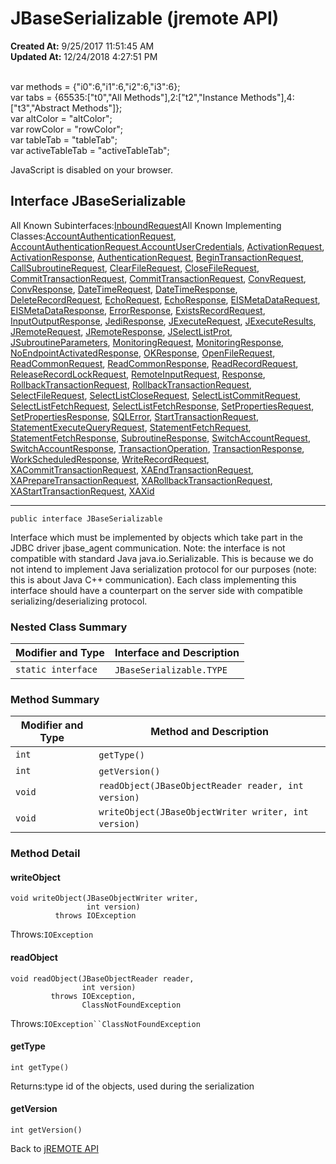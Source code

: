# JBaseSerializable (jremote API)

**Created At:** 9/25/2017 11:51:45 AM  
**Updated At:** 12/24/2018 4:27:51 PM  

<!--<br>    try {<br>        if (location.href.indexOf('is-external=true') == -1) {<br>            parent.document.title="JBaseSerializable (jremote   API)";<br>        }<br>    }<br>    catch(err) {<br>    }<br>//--><br>var methods = {"i0":6,"i1":6,"i2":6,"i3":6};<br>var tabs = {65535:["t0","All Methods"],2:["t2","Instance Methods"],4:["t3","Abstract Methods"]};<br>var altColor = "altColor";<br>var rowColor = "rowColor";<br>var tableTab = "tableTab";<br>var activeTableTab = "activeTableTab";
JavaScript is disabled on your browser.



## Interface JBaseSerializable

All Known Subinterfaces:[InboundRequest](/39264-protocol/com_jbase_jremote_jca_inflow_protocol_inboundrequest "interface in com.jbase.jremote.jca.inflow.protocol")All Known Implementing Classes:[AccountAuthenticationRequest](/39270-protocol/com_jbase_jremote_protocol_AccountAuthenticationRequest "class in com.jbase.jremote.protocol"), [AccountAuthenticationRequest.AccountUserCredentials](com_jbase_jremote_protocol_accountauthenticationrequest "class in com.jbase.jremote.protocol"), [ActivationRequest](/39264-protocol/com_jbase_jremote_jca_inflow_protocol_ActivationRequest "class in com.jbase.jremote.jca.inflow.protocol"), [ActivationResponse](/39264-protocol/com_jbase_jremote_jca_inflow_protocol_ActivationResponse "class in com.jbase.jremote.jca.inflow.protocol"), [AuthenticationRequest](/39270-protocol/com_jbase_jremote_protocol_AuthenticationRequest "class in com.jbase.jremote.protocol"), [BeginTransactionRequest](/39270-protocol/com_jbase_jremote_protocol_BeginTransactionRequest "class in com.jbase.jremote.protocol"), [CallSubroutineRequest](/39270-protocol/com_jbase_jremote_protocol_CallSubroutineRequest "class in com.jbase.jremote.protocol"), [ClearFileRequest](/39270-protocol/com_jbase_jremote_protocol_ClearFileRequest "class in com.jbase.jremote.protocol"), [CloseFileRequest](/39270-protocol/com_jbase_jremote_protocol_CloseFileRequest "class in com.jbase.jremote.protocol"), [CommitTransactionRequest](/39270-protocol/com_jbase_jremote_protocol_CommitTransactionRequest "class in com.jbase.jremote.jca.inflow.protocol"), [CommitTransactionRequest](/39270-protocol/com_jbase_jremote_protocol_CommitTransactionRequest "class in com.jbase.jremote.protocol"), [ConvRequest](/39270-protocol/com_jbase_jremote_protocol_ConvRequest "class in com.jbase.jremote.protocol"), [ConvResponse](/39270-protocol/com_jbase_jremote_protocol_ConvResponse "class in com.jbase.jremote.protocol"), [DateTimeRequest](/39270-protocol/com_jbase_jremote_protocol_DateTimeRequest "class in com.jbase.jremote.protocol"), [DateTimeResponse](/39270-protocol/com_jbase_jremote_protocol_DateTimeResponse "class in com.jbase.jremote.protocol"), [DeleteRecordRequest](/39270-protocol/com_jbase_jremote_protocol_DeleteRecordRequest "class in com.jbase.jremote.protocol"), [EchoRequest](/39270-protocol/com_jbase_jremote_protocol_EchoRequest "class in com.jbase.jremote.protocol"), [EchoResponse](/39270-protocol/com_jbase_jremote_protocol_echoresponse "class in com.jbase.jremote.protocol"), [EISMetaDataRequest](/39270-protocol/com_jbase_jremote_protocol_eismetadatarequest "class in com.jbase.jremote.protocol"), [EISMetaDataResponse](/39270-protocol/com_jbase_jremote_protocol_eismetadataresponse "class in com.jbase.jremote.protocol"), [ErrorResponse](/39250-io/com_jbase_jremote_io_errorresponse "class in com.jbase.jremote.io"), [ExistsRecordRequest](/39270-protocol/com_jbase_jremote_protocol_existsrecordrequest "class in com.jbase.jremote.protocol"), [InputOutputResponse](/39270-protocol/com_jbase_jremote_protocol_inputoutputresponse "class in com.jbase.jremote.protocol"), [JediResponse](/39270-protocol/com_jbase_jremote_protocol_jediresponse "class in com.jbase.jremote.protocol"), [JExecuteRequest](/39270-protocol/com_jbase_jremote_protocol_jexecuterequest "class in com.jbase.jremote.protocol"), [JExecuteResults](/39248-jremote/com_jbase_jremote_jexecuteresults "class in com.jbase.jremote"), [JRemoteRequest](/39270-protocol/com_jbase_jremote_protocol_jremoterequest "class in com.jbase.jremote.protocol"), [JRemoteResponse](/39270-protocol/com_jbase_jremote_protocol_jremoteresponse "class in com.jbase.jremote.protocol"), [JSelectListProt](/39270-protocol/com_jbase_jremote_protocol_jselectlistprot "class in com.jbase.jremote.protocol"), [JSubroutineParameters](/39248-jremote/com_jbase_jremote_jsubroutineparameters "class in com.jbase.jremote"), [MonitoringRequest](/39270-protocol/com_jbase_jremote_protocol_monitoringrequest "class in com.jbase.jremote.protocol"), [MonitoringResponse](/39270-protocol/com_jbase_jremote_protocol_monitoringresponse "class in com.jbase.jremote.protocol"), [NoEndpointActivatedResponse](/39264-protocol/com_jbase_jremote_jca_inflow_protocol_noendpointactivatedresponse "class in com.jbase.jremote.jca.inflow.protocol"), [OKResponse](/39250-io/com_jbase_jremote_io_okresponse "class in com.jbase.jremote.io"), [OpenFileRequest](/39270-protocol/com_jbase_jremote_protocol_openfilerequest "class in com.jbase.jremote.protocol"), [ReadCommonRequest](/39270-protocol/com_jbase_jremote_protocol_readcommonrequest "class in com.jbase.jremote.protocol"), [ReadCommonResponse](/39270-protocol/com_jbase_jremote_protocol_readcommonresponse "class in com.jbase.jremote.protocol"), [ReadRecordRequest](/39270-protocol/com_jbase_jremote_protocol_readrecordrequest "class in com.jbase.jremote.protocol"), [ReleaseRecordLockRequest](/39270-protocol/com_jbase_jremote_protocol_releaserecordlockrequest "class in com.jbase.jremote.protocol"), [RemoteInputRequest](/39270-protocol/com_jbase_jremote_protocol_remoteinputrequest "class in com.jbase.jremote.protocol"), [Response](/39250-io/com_jbase_jremote_io_response "class in com.jbase.jremote.io"), [RollbackTransactionRequest](/39270-protocol/com_jbase_jremote_protocol_RollbackTransactionRequest "class in com.jbase.jremote.jca.inflow.protocol"), [RollbackTransactionRequest](/39270-protocol/com_jbase_jremote_protocol_RollbackTransactionRequest "class in com.jbase.jremote.protocol"), [SelectFileRequest](/39270-protocol/com_jbase_jremote_protocol_selectfilerequest "class in com.jbase.jremote.protocol"), [SelectListCloseRequest](/39270-protocol/com_jbase_jremote_protocol_selectlistcloserequest "class in com.jbase.jremote.protocol"), [SelectListCommitRequest](/39270-protocol/com_jbase_jremote_protocol_selectlistcommitrequest "class in com.jbase.jremote.protocol"), [SelectListFetchRequest](/39270-protocol/com_jbase_jremote_protocol_selectlistfetchrequest "class in com.jbase.jremote.protocol"), [SelectListFetchResponse](/39270-protocol/com_jbase_jremote_protocol_selectlistfetchresponse "class in com.jbase.jremote.protocol"), [SetPropertiesRequest](/39270-protocol/com_jbase_jremote_protocol_setpropertiesrequest "class in com.jbase.jremote.protocol"), [SetPropertiesResponse](/39270-protocol/com_jbase_jremote_protocol_setpropertiesresponse "class in com.jbase.jremote.protocol"), [SQLError](/39250-io/com_jbase_jremote_io_sqlerror "class in com.jbase.jremote.io"), [StartTransactionRequest](/39264-protocol/com_jbase_jremote_jca_inflow_protocol_StartTransactionRequest "class in com.jbase.jremote.jca.inflow.protocol"), [StatementExecuteQueryRequest](/39270-protocol/com_jbase_jremote_protocol_statementexecutequeryrequest "class in com.jbase.jremote.protocol"), [StatementFetchRequest](/39270-protocol/com_jbase_jremote_protocol_statementfetchrequest "class in com.jbase.jremote.protocol"), [StatementFetchResponse](/39270-protocol/com_jbase_jremote_protocol_statementfetchresponse "class in com.jbase.jremote.protocol"), [SubroutineResponse](/39270-protocol/com_jbase_jremote_protocol_subroutineresponse "class in com.jbase.jremote.protocol"), [SwitchAccountRequest](/39270-protocol/com_jbase_jremote_protocol_switchaccountrequest "class in com.jbase.jremote.protocol"), [SwitchAccountResponse](/39270-protocol/com_jbase_jremote_protocol_switchaccountresponse "class in com.jbase.jremote.protocol"), [TransactionOperation](/39264-protocol/com_jbase_jremote_jca_inflow_protocol_transactionoperation "class in com.jbase.jremote.jca.inflow.protocol"), [TransactionResponse](/39270-protocol/com_jbase_jremote_protocol_transactionresponse "class in com.jbase.jremote.protocol"), [WorkScheduledResponse](/39264-protocol/com_jbase_jremote_jca_inflow_protocol_workscheduledresponse "class in com.jbase.jremote.jca.inflow.protocol"), [WriteRecordRequest](/39270-protocol/com_jbase_jremote_protocol_writerecordrequest "class in com.jbase.jremote.protocol"), [XACommitTransactionRequest](/39270-protocol/com_jbase_jremote_protocol_xacommittransactionrequest "class in com.jbase.jremote.protocol"), [XAEndTransactionRequest](/39270-protocol/com_jbase_jremote_protocol_xaendtransactionrequest "class in com.jbase.jremote.protocol"), [XAPrepareTransactionRequest](/39270-protocol/com_jbase_jremote_protocol_xapreparetransactionrequest "class in com.jbase.jremote.protocol"), [XARollbackTransactionRequest](/39270-protocol/com_jbase_jremote_protocol_xarollbacktransactionrequest "class in com.jbase.jremote.protocol"), [XAStartTransactionRequest](/39270-protocol/com_jbase_jremote_protocol_xastarttransactionrequest "class in com.jbase.jremote.protocol"), [XAXid](/39270-protocol/com_jbase_jremote_protocol_xaxid "class in com.jbase.jremote.protocol")
* * *


```
public interface JBaseSerializable
```

Interface which must be implemented by objects which take part in the JDBC driver jbase\_agent communication. Note: the interface is not compatible with standard Java java.io.Serializable. This is because we do not intend to implement Java serialization protocol for our purposes (note: this is about Java C++ communication). Each class implementing this interface should have a counterpart on the server side with compatible serializing/deserializing protocol.

### Nested Class Summary


| Modifier and Type<br> | Interface and Description<br> |
| --- | --- |
| `static interface `<br> | `JBaseSerializable.TYPE` <br> |






### Method Summary


| Modifier and Type<br> | Method and Description<br> |
| --- | --- |
| `int`<br> | `getType()` <br> |
| `int`<br> | `getVersion()` <br> |
| `void`<br> | `readObject(JBaseObjectReader reader, int version)` <br> |
| `void`<br> | `writeObject(JBaseObjectWriter writer, int version)` <br> |

### Method Detail



#### writeObject

```
void writeObject(JBaseObjectWriter writer,
                 int version)
          throws IOException
```
Throws:`IOException`
#### readObject

```
void readObject(JBaseObjectReader reader,
                int version)
         throws IOException,
                ClassNotFoundException
```
Throws:`IOException``ClassNotFoundException`
#### getType

```
int getType()
```
Returns:type id of the objects, used during the serialization
#### getVersion

```
int getVersion()
```







Back to [jREMOTE API](com_jbase_jremote_package-summary)
